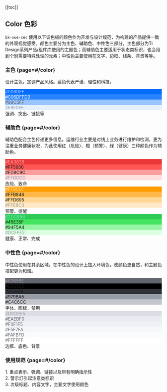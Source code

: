 [[toc]]

## Color 色彩

`bk-vue-cec` 使用以下调色板的颜色作为开发与设计规范，为构建的产品提供一致的外观视觉感受。颜色主要分为主色、辅助色、中性色三部分，主色部分为Ti Design系列产品/组件库使用的主题色；而辅助色主要适用于状态类标识，也会用到个别需要特殊处理的元素；中性色主要使用在文字、边框、线条、背景等等。

### 主色 {page=#/color}
设计主色，定调产品风格。蓝色代表严谨、理性和科技。

<div class="color-wrapper">
    <div class="color-item">
        <div class="main-color" style="background-color: #006DFF;color: #aecdff;"><span>#006DFF</span></div>
        <div class="other-color">
            <div style="background-color: #006DFFD9; color: #f5f7fa;"><span>#006DFFD9</span></div>
            <div style="background-color: #99C5FF; color: #63656e;"><span>#99C5FF</span></div>
            <div style="background-color: #E6F0FF; color: #979ba5;"><span>#E6F0FF</span></div>
        </div>
        <div class="color-tips">强调、突出、链接等</div>
    </div>
</div>

### 辅助色 {page=#/color}
辅助色配合主色传递更多信息。运维行业主要是对线上业务进行维护和检测，更为注重业务健康状况，为此使用红（危险）、橙（预警）、绿（健康）三种颜色作为辅助色。

<div class="color-wrapper">
    <div class="color-item">
        <div class="main-color" style="background-color: #EA3636; color: #ffa7ab;"><span>#EA3636</span></div>
        <div class="other-color">
            <div style="background-color: #FF5656;"><span>#FF5656</span></div>
            <div style="background-color: #FD9C9C;"><span>#FD9C9C</span></div>
            <div style="background-color: #FFDDDD; color: #979ba5;"><span>#FFDDDD</span></div>
        </div>
        <div class="color-tips">危险、致命</div>
    </div>
    <div class="color-item">
        <div class="main-color" style="background-color: #FF9C01; color: #ffebbb;"><span>#FF9C01</span></div>
        <div class="other-color">
            <div style="background-color: #FFB848;"><span>#FFB848</span></div>
            <div style="background-color: #FFD695;"><span>#FFD695</span></div>
            <div style="background-color: #FFE8C3; color: #979ba5;"><span>#FFE8C3</span></div>
        </div>
        <div class="color-tips">预警、提醒</div>
    </div>
    <div class="color-item">
        <div class="main-color" style="background-color: #2DCB56; color: #7ee5c2;"><span>#2DCB56</span></div>
        <div class="other-color">
            <div style="background-color: #45E35F;"><span>#45E35F</span></div>
            <div style="background-color: #94F5A4;"><span>#94F5A4</span></div>
            <div style="background-color: #DCFFE2; color: #979ba5;"><span>#DCFFE2</span></div>
        </div>
        <div class="color-tips">健康、正常、完成</div>
    </div>
</div>

### 中性色 {page=#/color}
中性色使用在其余区域。在中性色的设计上加入环境色，使颜色更自然，和主题色搭配更为和谐。

<div class="color-wrapper">
    <div class="color-item color-item-max">
        <div class="main-color" style="background-color: #63656e;color: #979ba5;"><span>#63656E</span></div>
        <div class="other-color">
            <div style="background-color: #000000;"><span>#000000</span></div>
            <div style="background-color: #313238;"><span>#313238</span></div>
            <div style="background-color: #979ba5;"><span>#979BA5</span></div>
            <div style="background-color: #c4c6cc;"><span>#C4C6CC</span></div>
        </div>
        <div class="color-tips">字体、图标，禁用</div>
    </div>
    <div class="color-item color-item-max">
        <div class="main-color" style="background-color: #dcdee5; color: #979ba5;"><span>#DCDEE5</span></div>
        <div class="other-color">
            <div style="background-color: #eaebf0; color: #63656e;"><span>#EAEBF0</span></div>
            <div style="background-color: #f0f1f5; color: #63656e;"><span>#F0F1F5</span></div>
            <div style="background-color: #f5f7fa; color: #63656e;"><span>#F5F7FA</span></div>
            <div style="background-color: #fafbfd; color: #63656e;"><span>#FAFBFD</span></div>
            <div style="background-color: #ffffff; color: #63656e;"><span>#FFFFFF</span></div>
        </div>
        <div class="color-tips">边框、底色、背景</div>
    </div>
</div>

### 使用规范 {page=#/color}

<div class="color-spec">
    <div>1. 重点表示、强调、链接以及带有明确指示性</div>
    <div>2. 警示灯引起注意类标识</div>
    <div>3. 次级标题、内容文字，主要文字使用颜色</div>
</div>
